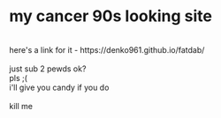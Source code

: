 <h1>my cancer 90s looking site</h1>
<p>
<br>here's a link for it - https://denko961.github.io/fatdab/
<br>
<br>just sub 2 pewds ok?
<br>pls ;(
<br>i'll give you candy if you do
<br>
<br>kill me
</p>
